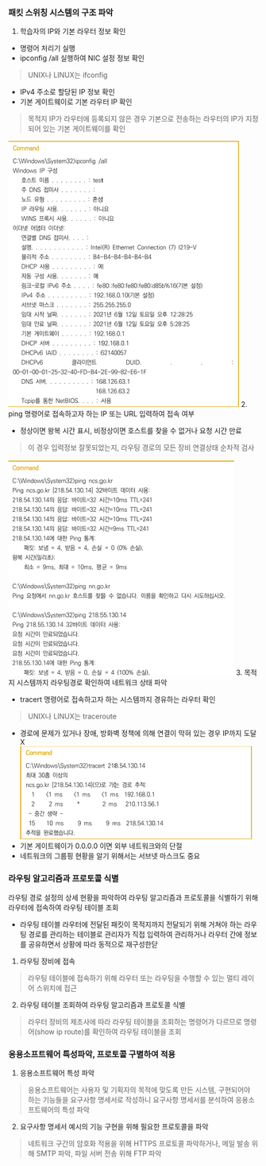 ### 패킷 스위칭 시스템의 구조 파악
1. 학습자의 IP와 기본 라우터 정보 확인
- 명령어 처리기 실행
- ipconfig /all 실행하여 NIC 설정 정보 확인
> UNIX나 LINUX는 ifconfig
- IPv4 주소로 할당된 IP 정보 확인
- 기본 게이트웨이로 기본 라우터 IP 확인
> 목적지 IP가 라우터에 등록되지 않은 경우 기본으로 전송하는 라우터의 IP가 지정되어 있는 기본 게이트웨이를 확인

![img](./1.png)
2. ping 명령어로 접속하고자 하는 IP 또는 URL 입력하여 접속 여부
- 정상이면 왕복 시간 표시, 비정상이면 호스트를 찾을 수 없거나 요청 시간 만료
> 이 경우 입력정보 잘못되었는지, 라우팅 경로의 모든 장비 연결상태 순차적 검사

![img](./2.png)
3. 목적지 시스템까지 라우팅경로 확인하여 네트워크 상태 파악
- tracert 명령어로 접속하고자 하는 시스템까지 경유하는 라우터 확인
> UNIX나 LINUX는 traceroute
- 경로에 문제가 있거나 장애, 방화벽 정책에 의해 연결이 막혀 있는 경우 IP까지 도달 X
![img](./3.png)
- 기본 게이트웨이가 0.0.0.0 이면 외부 네트워크와의 단절
- 네트워크의 그룹핑 현황을 알기 위해서는 서브넷 마스크도 중요
### 라우팅 알고리즘과 프로토콜 식별
라우팅 경로 설정의 상세 현황을 파악하여 라우팅 알고리즘과 프로토콜을 식별하기 위해 라우터에 접속하여 라우팅 테이블 조회
* 라우팅 테이블
라우터에 전달된 패킷이 목적지까지 전달되기 위해 거쳐야 하는 라우팅 경로를 관리하는 테이블로 관리자가 직접 입력하여 관리하거나 라우터 간에 정보를 공유하면서 상황에 따라 동적으로 재구성한닫
1. 라우팅 장비에 접속
> 라우팅 테이블에 접속하기 위해 라우터 또는 라우팅을 수행할 수 있는 멀티 레이어 스위치에 접근
2. 라우팅 테이블 조회하여 라우팅 알고리즘과 프로토콜 식별
> 라우터 장비의 제조사에 따라 라우팅 테이블을 조회하는 명령어가 다르므로 명령어(show ip route)를 확인하여 라우팅 테이블을 조회
### 응용소프트웨어 특성파악, 프로토콜 구별하여 적용
1. 응용소프트웨어 특성 파악
> 응용소프트웨어는 사용자 및 기획자의 목적에 맞도록 만든 시스템, 구현되어야 하는 기능들을 요구사항 명세서로 작성하니 요구사항 명세서를 분석하여 응용소프트웨어의 특성 파악
2. 요구사항 명세서 예시의 기능 구현을 위해 필요한 프로토콜을 파악
> 네트워크 구간의 암호화 적용을 위해 HTTPS 프로토콜 파악하거나, 메일 발송 위해 SMTP 파악, 파일 서버 전송 위해 FTP 파악

